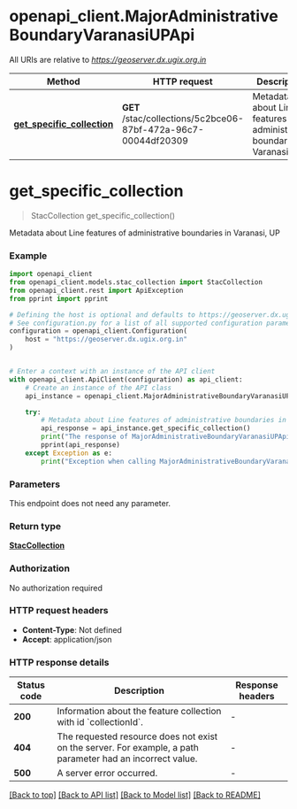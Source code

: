# openapi_client.MajorAdministrativeBoundaryVaranasiUPApi

All URIs are relative to *https://geoserver.dx.ugix.org.in*

Method | HTTP request | Description
------------- | ------------- | -------------
[**get_specific_collection**](MajorAdministrativeBoundaryVaranasiUPApi.md#get_specific_collection) | **GET** /stac/collections/5c2bce06-87bf-472a-96c7-00044df20309 | Metadata about Line features of administrative boundaries in Varanasi, UP


# **get_specific_collection**
> StacCollection get_specific_collection()

Metadata about Line features of administrative boundaries in Varanasi, UP

### Example


```python
import openapi_client
from openapi_client.models.stac_collection import StacCollection
from openapi_client.rest import ApiException
from pprint import pprint

# Defining the host is optional and defaults to https://geoserver.dx.ugix.org.in
# See configuration.py for a list of all supported configuration parameters.
configuration = openapi_client.Configuration(
    host = "https://geoserver.dx.ugix.org.in"
)


# Enter a context with an instance of the API client
with openapi_client.ApiClient(configuration) as api_client:
    # Create an instance of the API class
    api_instance = openapi_client.MajorAdministrativeBoundaryVaranasiUPApi(api_client)

    try:
        # Metadata about Line features of administrative boundaries in Varanasi, UP
        api_response = api_instance.get_specific_collection()
        print("The response of MajorAdministrativeBoundaryVaranasiUPApi->get_specific_collection:\n")
        pprint(api_response)
    except Exception as e:
        print("Exception when calling MajorAdministrativeBoundaryVaranasiUPApi->get_specific_collection: %s\n" % e)
```



### Parameters

This endpoint does not need any parameter.

### Return type

[**StacCollection**](StacCollection.md)

### Authorization

No authorization required

### HTTP request headers

 - **Content-Type**: Not defined
 - **Accept**: application/json

### HTTP response details

| Status code | Description | Response headers |
|-------------|-------------|------------------|
**200** | Information about the feature collection with id &#x60;collectionId&#x60;. |  -  |
**404** | The requested resource does not exist on the server. For example, a path parameter had an incorrect value. |  -  |
**500** | A server error occurred. |  -  |

[[Back to top]](#) [[Back to API list]](../README.md#documentation-for-api-endpoints) [[Back to Model list]](../README.md#documentation-for-models) [[Back to README]](../README.md)

